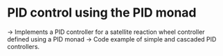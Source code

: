 # PID control using the PID monad
-> Implements a PID controller for a satellite reaction wheel controller defined using a PID monad
-> Code example of simple and cascaded PID controllers. 
